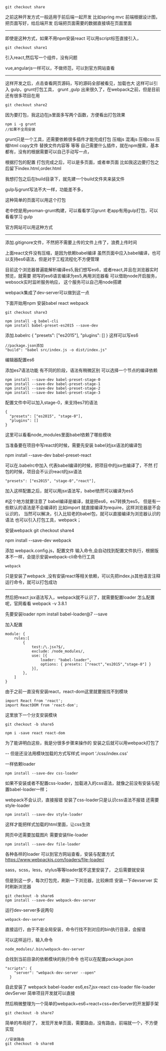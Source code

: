 
```
git checkout share
```
之前这种开发方式一般适用于前后端一起开发
比如spring mvc
前端根据设计图，把页面写好，给后端开发
后端把页面需要的数据直接填在页面里面

---

即使是这种方式，如果不用npm安装react
可以用script标签直接引入，
```
git checkout share1
```

引入react,然后写一个组件，没有问题

vue,angularjs一样可以，不做师范，可以到官方网站查看

---

这样开发之后，点击查看网页源码，写的源码全部被看见，加载也大
这样可以引入 gulp，grunt打包工具，
grunt ,gulp 出来很久了，在webpack之前，但是目前还有很多项目在用
```
git checkout share2
```
因为要打包，我这边在js里面多写两个函数，方便看出打包效果
```
npm i -g grunt
//如果不全局安装

```
grunt只是一个工具，还需要依赖很多插件才能完成打包
压缩js
混淆js
压缩css
压缩html
copy文件
替换文件内容等
等等
自己需要什么插件，就在npm搜索，基本都有，没有的根据需要可以自己手动写一点，

根据打包的配置
打包完成之后，可以是多页面，或者单页面
比如我这边要打包之后留下index.html,order.html

我想打包之后在build目录下，就先建一个build文件夹来装文件

gulp与grunt写法不大一样，功能差不多，

这种简单的页面可以用这个打包

老中控是用yeoman-grunt构建，可以看看学习grunt
老app有用gulp打包，可以看看学习 gulp

官方网站可以用这种方式

---

添加.gitignore文件，不然把不需要上传的文件上传了，浪费上传时间

上面react文件没有压缩，是因为依赖babel编译
虽然页面中应入babel编译，也可以支持es6语法，但是对于工程流程化不方便管理

目前这个浏览器普遍能解析编译es5,我们想写es6，或者react,并且在浏览器实时预览，就需要
把写的es6语言编译为es5,再用浏览器看
可以借助node开启服务，websock实时监听服务响应，
这个服务可以自己用node搭建

webpack集成了dev-server可以做到这一点

下面开始用npm 安装babel react webpack
```
git checkout share3
```


```
npm install -g babel-cli
npm install babel-preset-es2015 --save-dev

```
添加.babelrc
{
  "presets": ["es2015"],
  "plugins": []
}
这样可以写es6
```
//package.json添加
"build": "babel src/index.js -o dist/index.js"
```
编辑器配置es6

添加es7语法功能
有不同的阶段，语法有稍微区别
可以选择一个节点的编译依赖
```
npm install --save-dev babel-preset-stage-0
npm install --save-dev babel-preset-stage-1
npm install --save-dev babel-preset-stage-2
npm install --save-dev babel-preset-stage-3
```
配置文件中可以加入stage-0，来支持es7的语法
```
{
  "presets": ["es2015", "stage-0"],
  "plugins": []
}
```
这里可以看看node_modules里面babel依赖了哪些模块

当准备要在项目中写react的时候，需要先安装
babel对jsx语法的编译包

npm install --save-dev babel-preset-react

可以在.babelrc中加入
代表babel编译的时候，把项目中的jsx也编译了，不然
打包的时候，项目会不认识react的jsx语法
```
"presets": ["es2015", "stage-0","react"],
```
加入这样配置之后，就可以用jsx语法写，babel依然可以编译为es5


#这个地方就要注意了
babel编译是编译，就是把es6，es7转换为es5，
但是有一些默认的语法是不会编译的 比如import
就直接编译为require，这样浏览器是不会认识的，
当然可以解决，引入比较老的babel包，就可以直接编译为浏览器认识的语法
也可以引入打包工具，webpack；

安装webpack
git checkout share4


npm install --save-dev webpack


添加 webpack.config.js，配置文件
输入命令,会自动找到配置文件执行，根据版本不一样，会提示安装webpack-cli命令行工具
```
webpack
```

只是安装了webpack ,没有安装react等相关依赖，可以先把index.js其他语言注释
运行命令，就可以打包成功

----

然后把react jsx语法写入，webpack就不认识了，就需要配置loader
怎么配置呢，官网看看
webpack -v
3.8.1

先要安装loader
npm install babel-loader@7 --save

加入配置
```
module: {
    rules:[
        {
            test:/\.jsx?$/,
            exclude: /node_modules/,
            use: [{
                loader: "babel-loader",
                options: { presets: ["react","es2015","stage-0"] }
            }],
        },
    ]
}
```




由于之前一直没有安装react，react-dom这里就要报找不到模块
```
import React from 'react';
import ReactDOM from 'react-dom';
```


这里放下一个分支安装模块

```
git checkout -b share5

npm i -save react react-dom
```
为了能讲明白这些，我是分很多步骤来操作的
安装之后就可以用webpack打包了

--
但是还没法用模块加载的方式写样式
import ‘./css/index.css’

一样依赖loader
```
npm install --save-dev css-loader
```
如果不安装或者不配置css-loader，加载进入的css语法，就像之前没有安装与配置babel-loader一样；

webpack不会认识，直接报错
安装了css-loader只是认识css语法不报错
还需要
style-loader
```
npm install --save-dev style-loader
```
这样才能把样式加载的html里面，让css生效

网页中还需要加载图片
需要安装file-loader
```
npm install --save-dev file-loader
```
各种各样的loader
可以到官方网站查看，安装与配置方式
https://www.webpackjs.com/loaders/file-loader/

sass，scss，less，stylus等等loader就不这里安装了，
之后需要就安装


但是到这一步，每次打包完，刷新一下浏览器，比较麻烦
安装一下devserver
实时刷新浏览器

```
git checkout -b share6
npm install --save-dev webpack-dev-server 
```

运行dev-server多说两句
```
webpack-dev-server
```
直接运行，由于不是全局安装，命令行找不到对应的bin执行目录，会报错

可以这样运行，输入命令
```
node_modules/.bin/webpack-dev-server
```
会找到当前目录的依赖模块的执行命令
也可以在配置package.json
```
"scripts": {
    "server": "webpack-dev-server --open"
  }
```
自此安装了
webpack
babel-loader es6,es7,jsx-react
css-loader
file-loader
devServer
简单项目开发就可以直接

然后稍微整理为一个简单的webpack+es6+react+css+devServer的开发脚手架
```
git checkout -b share7

```
简单的布局好了，
发现开发单页面，需要路由，没有路由，前端就一个，不方便实现

```
//安装路由
git checkout -b share8

```



